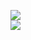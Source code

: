 [![](https://img.shields.io/badge/Made%20With-Github%20Spray-lightgrey.svg?style=for-the-badge&logo=github)](https://github.com/Annihil/github-spray#11107)  
[![](https://i.imgur.com/2DrTn0Z.gif)](https://github.com/Annihil/github-spray)